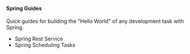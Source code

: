 #### Spring Guides

Quick guides for building the "Hello World" of any development task with Spring.

* Spring Rest Service
* Spring Scheduling Tasks